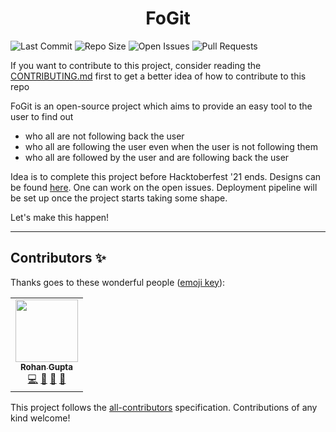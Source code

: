 <h1 align="center">FoGit</h1>

![Last Commit](https://img.shields.io/github/last-commit/demondaddy22/fogit?color=%23abd100&style=for-the-badge)
![Repo Size](https://img.shields.io/github/repo-size/demondaddy22/fogit?color=%23ff47b6&style=for-the-badge)
![Open Issues](https://img.shields.io/github/issues-raw/demondaddy22/fogit?color=%239e6eff&style=for-the-badge)
![Pull Requests](https://img.shields.io/github/issues-pr-raw/demondaddy22/fogit?color=%2302b09f&style=for-the-badge)

If you want to contribute to this project, consider reading the [CONTRIBUTING.md](CONTRIBUTING.md) first to get a better idea of how to contribute to this repo

FoGit is an open-source project which aims to provide an easy tool to the user to find out

- who all are not following back the user
- who all are following the user even when the user is not following them
- who all are followed by the user and are following back the user

Idea is to complete this project before Hacktoberfest '21 ends. Designs can be found [here](design/). One can work on the open issues. Deployment pipeline will be set up once the project starts taking some shape.

Let's make this happen!

---

## Contributors ✨

Thanks goes to these wonderful people ([emoji key](https://allcontributors.org/docs/en/emoji-key)):

<!-- ALL-CONTRIBUTORS-LIST:START - Do not remove or modify this section -->
<!-- prettier-ignore-start -->
<!-- markdownlint-disable -->
<table>
  <tr>
    <td align="center"><a href="https://shades-of-demon.herokuapp.com/"><img src="https://avatars1.githubusercontent.com/u/39908472?v=4" width="100px;" alt=""/><br /><sub><b>Rohan Gupta</b></sub></a><br /><a href="https://github.com/DemonDaddy22/fogit/commits?author=DemonDaddy22" title="Code">💻</a> <a href="#ideas-DemonDaddy22" title="Ideas, Planning, & Feedback">🤔</a> <a href="https://github.com/DemonDaddy22/fogit/commits?author=DemonDaddy22" title="Documentation">📖</a> <a href="https://github.com/DemonDaddy22/fogit/pulls?q=is%3Apr+reviewed-by%3ADemonDaddy22" title="Reviewed Pull Requests">👀</a></td>
</table>

<!-- markdownlint-enable -->
<!-- prettier-ignore-end -->
<!-- ALL-CONTRIBUTORS-LIST:END -->

This project follows the [all-contributors](https://github.com/all-contributors/all-contributors) specification. Contributions of any kind welcome!
